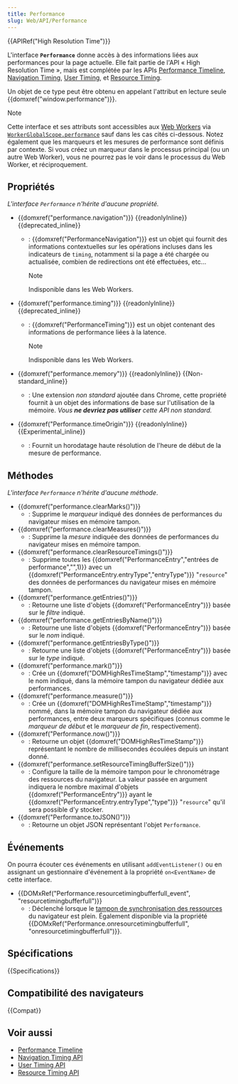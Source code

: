 ```yaml
---
title: Performance
slug: Web/API/Performance
---
```


{{APIRef("High Resolution Time")}}

L'interface **`Performance`** donne accès à des informations liées aux performances pour la page actuelle. Elle fait partie de l'API « High Resolution Time », mais est complétée par les APIs [Performance Timeline](/fr/docs/Web/API/Performance_Timeline), [Navigation Timing](/fr/docs/Web/API/Performance_API/Navigation_timing), [User Timing](/fr/docs/Web/API/Performance_API/User_timing), et [Resource Timing](/fr/docs/Web/API/Performance_API/Resource_timing).

Un objet de ce type peut être obtenu en appelant l'attribut en lecture seule {{domxref("window.performance")}}.

> [!NOTE]
> Cette interface et ses attributs sont accessibles aux [Web Workers](/fr/docs/Web/API/Web_Workers_API) via [`WorkerGlobalScope.performance`](/fr/docs/Web/API/WorkerGlobalScope/performance) sauf dans les cas cités ci-dessous. Notez également que les marqueurs et les mesures de performance sont définis par contexte. Si vous créez un marqueur dans le processus principal (ou un autre Web Worker), vous ne pourrez pas le voir dans le processus du Web Worker, et réciproquement.

## Propriétés

_L'interface `Performance` n'hérite d'aucune propriété._

- {{domxref("performance.navigation")}} {{readonlyInline}} {{deprecated_inline}}
  - : {{domxref("PerformanceNavigation")}} est un objet qui fournit des informations contextuelles sur les opérations incluses dans les indicateurs de `timing`, notamment si la page a été chargée ou actualisée, combien de redirections ont été effectuées, etc…

    > [!NOTE]
    > Indisponible dans les Web Workers.

- {{domxref("performance.timing")}} {{readonlyInline}} {{deprecated_inline}}
  - : {{domxref("PerformanceTiming")}} est un objet contenant des informations de performance liées à la latence.

    > [!NOTE]
    > Indisponible dans les Web Workers.

- {{domxref("performance.memory")}} {{readonlyInline}} {{Non-standard_inline}}
  - : Une extension _non standard_ ajoutée dans Chrome, cette propriété fournit à un objet des informations de base sur l'utilisation de la mémoire. _Vous **ne devriez pas utiliser** cette API non standard._
- {{domxref("Performance.timeOrigin")}} {{readonlyInline}} {{Experimental_inline}}
  - : Fournit un horodatage haute résolution de l'heure de début de la mesure de performance.

## Méthodes

_L'interface `Performance` n'hérite d'aucune méthode_.

- {{domxref("performance.clearMarks()")}}
  - : Supprime le _marqueur_ indiqué des données de performances du navigateur mises en mémoire tampon.
- {{domxref("performance.clearMeasures()")}}
  - : Supprime la _mesure_ indiquée des données de performances du navigateur mises en mémoire tampon.
- {{domxref("performance.clearResourceTimings()")}}
  - : Supprime toutes les {{domxref("PerformanceEntry","entrées de performance","",1)}} avec un {{domxref("PerformanceEntry.entryType","entryType")}} "`resource`" des données de performances du navigateur mises en mémoire tampon.
- {{domxref("performance.getEntries()")}}
  - : Retourne une liste d'objets {{domxref("PerformanceEntry")}} basée sur le _filtre_ indiqué.
- {{domxref("performance.getEntriesByName()")}}
  - : Retourne une liste d'objets {{domxref("PerformanceEntry")}} basée sur le _nom_ indiqué.
- {{domxref("performance.getEntriesByType()")}}
  - : Retourne une liste d'objets {{domxref("PerformanceEntry")}} basée sur le _type_ indiqué.
- {{domxref("performance.mark()")}}
  - : Crée un {{domxref("DOMHighResTimeStamp","timestamp")}} avec le nom indiqué, dans la mémoire tampon du navigateur dédiée aux performances.
- {{domxref("performance.measure()")}}
  - : Crée un {{domxref("DOMHighResTimeStamp","timestamp")}} nommé, dans la mémoire tampon du navigateur dédiée aux performances, entre deux marqueurs spécifiques (connus comme le _marqueur de début_ et le _marqueur de fin_, respectivement).
- {{domxref("Performance.now()")}}
  - : Retourne un objet {{domxref("DOMHighResTimeStamp")}} représentant le nombre de millisecondes écoulées depuis un instant donné.
- {{domxref("performance.setResourceTimingBufferSize()")}}
  - : Configure la taille de la mémoire tampon pour le chronométrage des ressources du navigateur. La valeur passée en argument indiquera le nombre maximal d'objets {{domxref("PerformanceEntry")}} ayant le {{domxref("PerformanceEntry.entryType","type")}} "`resource`" qu'il sera possible d'y stocker.
- {{domxref("Performance.toJSON()")}}
  - : Retourne un objet JSON représentant l'objet `Performance`.

## Événements

On pourra écouter ces événements en utilisant `addEventListener()` ou en assignant un gestionnaire d'événement à la propriété `on<EventName>` de cette interface.

- {{DOMxRef("Performance.resourcetimingbufferfull_event", "resourcetimingbufferfull")}}
  - : Déclenché lorsque le [tampon de synchronisation des ressources](/fr/docs/Web/API/Performance/setResourceTimingBufferSize) du navigateur est plein. Également disponible via la propriété {{DOMxRef("Performance.onresourcetimingbufferfull", "onresourcetimingbufferfull")}}.

## Spécifications

{{Specifications}}

## Compatibilité des navigateurs

{{Compat}}

## Voir aussi

- [Performance Timeline](/fr/docs/Web/API/Performance_Timeline)
- [Navigation Timing API](/fr/docs/Web/API/Performance_API/Navigation_timing)
- [User Timing API](/fr/docs/Web/API/Performance_API/User_timing)
- [Resource Timing API](/fr/docs/Web/API/Performance_API/Resource_timing)
